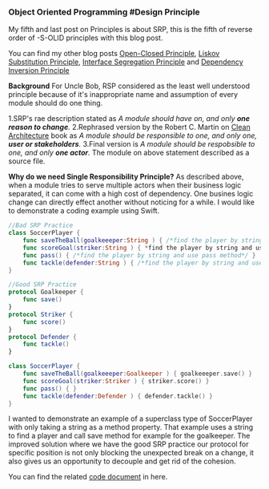 ### Object Oriented Programming #Design Principle
My fifth and last post on Principles is about SRP, this is the fifth of reverse order of -S-OLID principles with this blog post.

You can find my other blog posts [Open-Closed Principle](https://ihadahamoment.com/The-Open-Closed-Principle-(OCP)/), [Liskov Substitution Principle](https://ihadahamoment.com/Liskov-Substitution-Principle-(LSP)/), [Interface Segregation Principle](https://ihadahamoment.com/Interface-Segregation-Principle-(ISP)/) and [Dependency Inversion Principle](https://ihadahamoment.com/Dependency-Inversion-Principe-(DIP)/)

**Background**
For Uncle Bob, RSP considered as the least well understood principle because of it's inappropriate name and assumption of every module should do one thing.

1.SRP's rae description stated as 
	_A module should have on, and only **one reason to change**._
2.Rephrased version by the Robert C. Martin on [Clean Architecture](https://www.amazon.com/dp/0134494164/ref=redir_mobile_desktop?_encoding=UTF8&aaxitk=8434daf3e487df1e8f2edba3e416eae3&hsa_cr_id=8875635360201&pd_rd_plhdr=t&pd_rd_r=53d11c49-53c5-4f5d-b2c6-b514524c1e6b&pd_rd_w=LGZv0&pd_rd_wg=TCGzk&ref_=sbx_be_s_sparkle_td_asin_1_img) book as
	_A module should be responsible to one, and only one, **user or stakeholders**._
3.Final version is
	_A module should be respobsible to one, and only **one actor**._
    The module on above statement described as a source file.

**Why do we need Single Responsibility Principle?**
As described above, when a module tries to serve multiple actors when their business logic separated, it can come with a high cost of dependency. One busines logic change can directly effect another without noticing for a while. I would like to demonstrate a coding example using Swift.

 
```swift
//Bad SRP Practice
class SoccerPlayer {
    func saveTheBall(goalkeeeper:String ) { /*find the player by string and use save method*/ }
    func scoreGoal(striker:String ) { *find the player by string and use scoreGoal method*/ }
    func pass() { /*find the player by string and use pass method*/ }
    func tackle(defender:String ) { /*find the player by string and use tackle method*/ }
}

//Good SRP Practice
protocol Goalkeeper {
    func save()
}
protocol Striker {
    func score()
}
protocol Defender {
    func tackle()
}

class SoccerPlayer {
    func saveTheBall(goalkeeeper:Goalkeeper ) { goalkeeeper.save() }
    func scoreGoal(striker:Striker ) { striker.score() }
    func pass() { }
    func tackle(defender:Defender ) { defender.tackle() }
}
```

I wanted to demonstrate an example of a superclass type of SoccerPlayer with only taking a string as a method property. That example uses a string to find a player and call save method for example for the goalkeeper. The improved solution where we have the good SRP practice our protocol for specific position is not only blocking the unexpected break on a change, it also gives us an opportunity to decouple and get rid of the cohesion.  

You can find the related [code document](https://github.com/YigitCiray/DesignPatternsAndPrinciples/blob/main/Design%20Principles/SingleResponsibilityPrinciple.playground/Contents.swift) in here.




